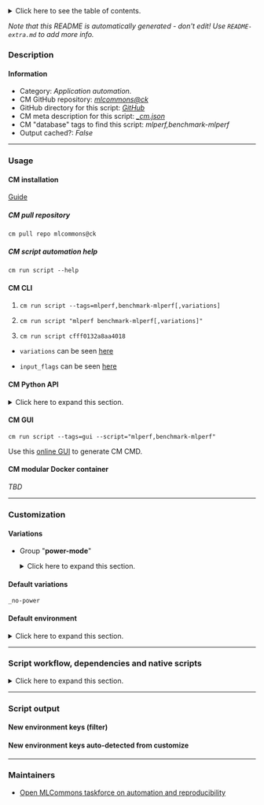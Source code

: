 <details>
<summary>Click here to see the table of contents.</summary>

* [Description](#description)
* [Information](#information)
* [Usage](#usage)
  * [ CM installation](#cm-installation)
  * [ CM script automation help](#cm-script-automation-help)
  * [ CM CLI](#cm-cli)
  * [ CM Python API](#cm-python-api)
  * [ CM GUI](#cm-gui)
  * [ CM modular Docker container](#cm-modular-docker-container)
* [Customization](#customization)
  * [ Variations](#variations)
  * [ Default environment](#default-environment)
* [Script workflow, dependencies and native scripts](#script-workflow-dependencies-and-native-scripts)
* [Script output](#script-output)
* [New environment keys (filter)](#new-environment-keys-(filter))
* [New environment keys auto-detected from customize](#new-environment-keys-auto-detected-from-customize)
* [Maintainers](#maintainers)

</details>

*Note that this README is automatically generated - don't edit! Use `README-extra.md` to add more info.*

### Description

#### Information

* Category: *Application automation.*
* CM GitHub repository: *[mlcommons@ck](https://github.com/mlcommons/ck/tree/master/cm-mlops)*
* GitHub directory for this script: *[GitHub](https://github.com/mlcommons/ck/tree/master/cm-mlops/script/benchmark-program-mlperf)*
* CM meta description for this script: *[_cm.json](_cm.json)*
* CM "database" tags to find this script: *mlperf,benchmark-mlperf*
* Output cached?: *False*
___
### Usage

#### CM installation

[Guide](https://github.com/mlcommons/ck/blob/master/docs/installation.md)

##### CM pull repository

```cm pull repo mlcommons@ck```

##### CM script automation help

```cm run script --help```

#### CM CLI

1. `cm run script --tags=mlperf,benchmark-mlperf[,variations] `

2. `cm run script "mlperf benchmark-mlperf[,variations]" `

3. `cm run script cfff0132a8aa4018 `

* `variations` can be seen [here](#variations)

* `input_flags` can be seen [here](#script-flags-mapped-to-environment)

#### CM Python API

<details>
<summary>Click here to expand this section.</summary>

```python

import cmind

r = cmind.access({'action':'run'
                  'automation':'script',
                  'tags':'mlperf,benchmark-mlperf'
                  'out':'con',
                  ...
                  (other input keys for this script)
                  ...
                 })

if r['return']>0:
    print (r['error'])

```

</details>


#### CM GUI

```cm run script --tags=gui --script="mlperf,benchmark-mlperf"```

Use this [online GUI](https://cKnowledge.org/cm-gui/?tags=mlperf,benchmark-mlperf) to generate CM CMD.

#### CM modular Docker container

*TBD*

___
### Customization


#### Variations

  * Group "**power-mode**"
    <details>
    <summary>Click here to expand this section.</summary>

    * **`_no-power`** (default)
      - Workflow:
        1. ***Read "post_deps" on other CM scripts***
           * benchmark-program,program
             * CM names: `--adr.['benchmark-program']...`
             - CM script: [benchmark-program](https://github.com/mlcommons/ck/tree/master/cm-mlops/script/benchmark-program)
    * `_power`
      - Environment variables:
        - *CM_MLPERF_POWER*: `yes`
      - Workflow:

    </details>


#### Default variations

`_no-power`
#### Default environment

<details>
<summary>Click here to expand this section.</summary>

These keys can be updated via `--env.KEY=VALUE` or `env` dictionary in `@input.json` or using script flags.


</details>

___
### Script workflow, dependencies and native scripts

<details>
<summary>Click here to expand this section.</summary>

  1. Read "deps" on other CM scripts from [meta](https://github.com/mlcommons/ck/tree/master/cm-mlops/script/benchmark-program-mlperf/_cm.json)
  1. ***Run "preprocess" function from [customize.py](https://github.com/mlcommons/ck/tree/master/cm-mlops/script/benchmark-program-mlperf/customize.py)***
  1. Read "prehook_deps" on other CM scripts from [meta](https://github.com/mlcommons/ck/tree/master/cm-mlops/script/benchmark-program-mlperf/_cm.json)
  1. ***Run native script if exists***
     * [run.bat](https://github.com/mlcommons/ck/tree/master/cm-mlops/script/benchmark-program-mlperf/run.bat)
     * [run.sh](https://github.com/mlcommons/ck/tree/master/cm-mlops/script/benchmark-program-mlperf/run.sh)
  1. Read "posthook_deps" on other CM scripts from [meta](https://github.com/mlcommons/ck/tree/master/cm-mlops/script/benchmark-program-mlperf/_cm.json)
  1. ***Run "postrocess" function from [customize.py](https://github.com/mlcommons/ck/tree/master/cm-mlops/script/benchmark-program-mlperf/customize.py)***
  1. Read "post_deps" on other CM scripts from [meta](https://github.com/mlcommons/ck/tree/master/cm-mlops/script/benchmark-program-mlperf/_cm.json)
</details>

___
### Script output
#### New environment keys (filter)

#### New environment keys auto-detected from customize

___
### Maintainers

* [Open MLCommons taskforce on automation and reproducibility](https://github.com/mlcommons/ck/blob/master/docs/taskforce.md)